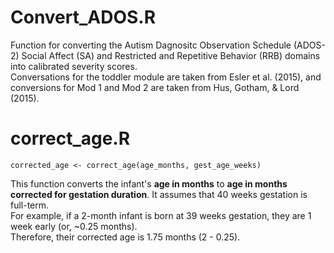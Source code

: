 # Convert_ADOS.R  
Function for converting the Autism Dagnositc Observation Schedule (ADOS-2) Social Affect (SA) and Restricted and Repetitive Behavior (RRB) domains into calibrated severity scores.  
Conversations for the toddler module are taken from Esler et al. (2015), and conversions for Mod 1 and Mod 2 are taken from Hus, Gotham, & Lord (2015).  

# correct_age.R  
`corrected_age <- correct_age(age_months, gest_age_weeks)`

This function converts the infant's <b>age in months</b> to <b>age in months corrected for gestation duration</b>.  It assumes that 40 weeks gestation is full-term.  
For example, if a 2-month infant is born at 39 weeks gestation, they are 1 week early (or, ~0.25 months).  
Therefore, their corrected age is 1.75 months (2 - 0.25).  





